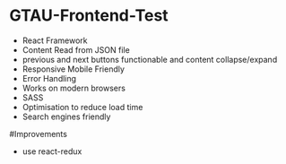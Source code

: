 # GTAU-Frontend-Test


- React Framework
- Content Read from JSON file
- previous and next buttons functionable and content collapse/expand
- Responsive Mobile Friendly
- Error Handling
- Works on modern browsers 
- SASS
- Optimisation to reduce load time
- Search engines friendly

#Improvements
 - use react-redux
